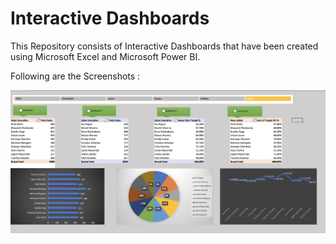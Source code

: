 # Interactive Dashboards

This Repository consists of Interactive Dashboards that have been created using Microsoft Excel and Microsoft Power BI.

Following are the Screenshots :

![Dashboard1](Dashboard1.jpg)